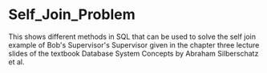 # Self_Join_Problem
This shows different methods in SQL that can be used to solve the self join example of Bob's Supervisor's Supervisor given in the chapter three lecture slides of the textbook Database System Concepts by Abraham Silberschatz et al.
